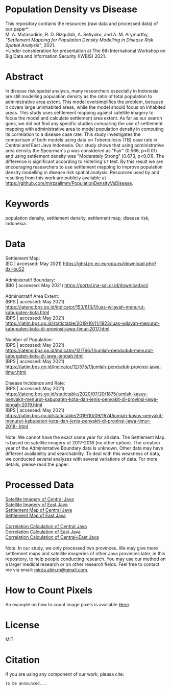 # Population Density vs Disease
This repository contains the resources (raw data and processed data) of our paper\*: \
M. A. Mutasodirin, R. D. Rizqullah, A. Setiyoko, and A. M. Arymurthy, *"Settlement Mapping for Population Density Modelling in Disease Risk Spatial Analysis"*, 2021. \
\*Under consideration for presentation at The 6th International Workshop on Big Data and Information Security (IWBIS) 2021.

# Abstract
In disease risk spatial analysis, many researchers especially in Indonesia are still modelling population density as the ratio of total population to administrative area extent. This model oversimplifies the problem, because it covers large uninhabited areas, while the model should focus on inhabited areas. This study uses settlement mapping against satellite imagery to focus the model and calculate settlement area extent. As far as our search goes, we did not find any specific studies comparing the use of settlement mapping with administrative area to model population density in computing its correlation to a disease case rate. This study investigates the comparison of both models using data on Tuberculosis (TB) case rate in Central and East Java Indonesia. Our study shows that using administrative area density the Spearman's $\rho$ was considered as "Fair" (0.566, p<0.01) and using settlement density was "Moderately Strong" (0.673, p<0.01). The difference is significant according to Hotelling's t test. By this result we are encouraging researchers to use settlement mapping to improve population density modelling in disease risk spatial analysis. Resources used by and resulting from this work are publicly available at https://github.com/mirzaalimm/PopulationDensityVsDisease.

# Keywords
population density, settlement density, settlement map, disease risk, indonesia.

# Data
Settlement Map: \
(EC | accessed: May 2021) https://ghsl.jrc.ec.europa.eu/download.php?ds=buS2 \
\
Administratif Boundary: \
(BIG | accessed: May 2021) https://portal.ina-sdi.or.id/downloadaoi/ \
\
Administratif Area Extent: \
(BPS | accessed: May 2021) https://jateng.bps.go.id/indicator/153/613/1/luas-wilayah-menurut-kabupaten-kota.html \
(BPS | accessed: May 2021) https://jatim.bps.go.id/statictable/2019/10/11/1823/luas-wilayah-menurut-kabupaten-kota-di-provinsi-jawa-timur-2017.html \
\
Number of Population: \
(BPS | accessed: May 2021) https://jateng.bps.go.id/indicator/12/766/1/jumlah-penduduk-menurut-kabupaten-kota-di-jawa-tengah.html \
(BPS | accessed: May 2021) https://jatim.bps.go.id/indicator/12/375/1/jumlah-penduduk-provinsi-jawa-timur.html \
\
Disease Incidence and Rate: \
(BPS | accessed: May 2021) https://jateng.bps.go.id/statictable/2020/07/20/1875/jumlah-kasus-penyakit-menurut-kabupaten-kota-dan-jenis-penyakit-di-provinsi-jawa-tengah-2019.html \
(BPS | accessed: May 2021) https://jatim.bps.go.id/statictable/2019/10/09/1674/jumlah-kasus-penyakit-menurut-kabupaten-kota-dan-jenis-penyakit-di-provinsi-jawa-timur-2018-.html \
\
Note: We cannot have the exact same year for all data. The Settlement Map is based on satellite imagery of 2017-2018 (no other option). The creation year of the Administrative Boundary data is unknown. Other data may have different availability and searchability. To deal with this weakness of data, we conducted several analyzes with several variations of data. For more details, please read the paper.

# Processed Data
[Satellite Imagery of Central Java](https://drive.google.com/drive/folders/1h-SadcASXQpMA1bZJn9WcIp_Vagn0hy-?usp=sharing) \
[Satellite Imagery of East Java](https://drive.google.com/drive/folders/10rZDnDeag89sAxfC45GBHZv020hjsukk?usp=sharing) \
[Settlement Map of Central Java](https://drive.google.com/drive/folders/1sn5Z0CZJEAwSNu4rX48l_5os4GtKnd5X?usp=sharing) \
[Settlement Map of East Java](https://drive.google.com/drive/folders/1vEiK3WdocpL39xLpLHkuAAN7_fTEOhq0?usp=sharing) \
\
[Correlation Calculation of Central Java](https://docs.google.com/spreadsheets/d/1vXJYdGS_VkDr-l-aVLR8klwmHu66geeJkUEain9LybU/edit?usp=sharing) \
[Correlation Calculation of East Java](https://docs.google.com/spreadsheets/d/1Ohxnv8PwgMb_r2fc1zwS5nGZNZUghU5QcNq0STtOrzc/edit?usp=sharing) \
[Correlation Calculation of Central+East Java](https://docs.google.com/spreadsheets/d/1Bva8yi-AfyBZLCyJ_S8Gyq0RGv4BCN8I0OV-XMaknLo/edit?usp=sharing) \
\
Note: In our study, we only processed two provinces. We may give more settlement maps and satellite imageries of other Java provinces later, in this repository, to help people conducting research. You may use our method on a larger medical research or on other research fields. Feel free to contact me via email: mirza.alim.m@gmail.com.

# How to Count Pixels
An example on how to count image pixels is available [Here](https://github.com/mirzaalimm/PopulationDensityVsDisease/blob/main/Counting%20Pixels.ipynb).

# License
MIT

# Citation
If you are using any component of our work, pleasa cite:
```
To be announced...
```
